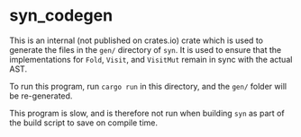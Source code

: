 # syn_codegen

This is an internal (not published on crates.io) crate which is used to generate
the files in the `gen/` directory of `syn`. It is used to ensure that the
implementations for `Fold`, `Visit`, and `VisitMut` remain in sync with the
actual AST.

To run this program, run `cargo run` in this directory, and the `gen/` folder
will be re-generated.

This program is slow, and is therefore not run when building `syn` as part of
the build script to save on compile time.
